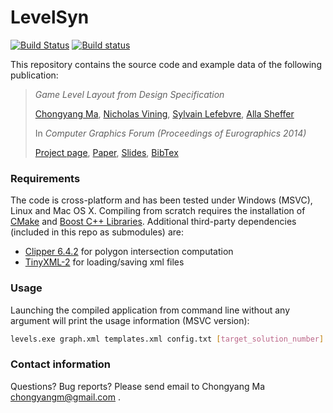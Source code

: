LevelSyn
========

[![Build Status](https://travis-ci.com/chongyangma/LevelSyn.svg?branch=master)](https://travis-ci.com/chongyangma/LevelSyn) [![Build status](https://ci.appveyor.com/api/projects/status/rppyp7wpf1un5dse?svg=true)](https://ci.appveyor.com/project/chongyangma/levelsyn)

This repository contains the source code and example data of the following publication:

> _Game Level Layout from Design Specification_
>
> [Chongyang Ma](http://chongyangma.com/), [Nicholas Vining](http://www.cs.ubc.ca/~nvining/), [Sylvain Lefebvre](http://www.antexel.com/sylefeb/research), [Alla Sheffer](http://www.cs.ubc.ca/~sheffa/)
>
> In *Computer Graphics Forum (Proceedings of Eurographics 2014)*
>
> [Project page](http://chongyangma.com/publications/gl/index.html),
> [Paper](http://chongyangma.com/publications/gl/2014_gl_preprint.pdf),
> [Slides](http://chongyangma.com/publications/gl/2014_gl_slides.pdf),
> [BibTex](http://chongyangma.com/publications/gl/2014_gl_bib.txt)

### Requirements ###

The code is cross-platform and has been tested under Windows (MSVC), Linux and Mac OS X. Compiling from scratch requires the installation of [CMake](https://cmake.org/) and [Boost C++ Libraries](http://www.boost.org/). Additional third-party dependencies (included in this repo as submodules) are:
*   [Clipper 6.4.2](https://github.com/skyrpex/clipper) for polygon intersection computation
*   [TinyXML-2](https://github.com/leethomason/tinyxml2) for loading/saving xml files

### Usage ###

Launching the compiled application from command line without any argument will print the usage information (MSVC version):

```bash
levels.exe graph.xml templates.xml config.txt [target_solution_number]
```

### Contact information ###

Questions? Bug reports? Please send email to Chongyang Ma chongyangm@gmail.com .

